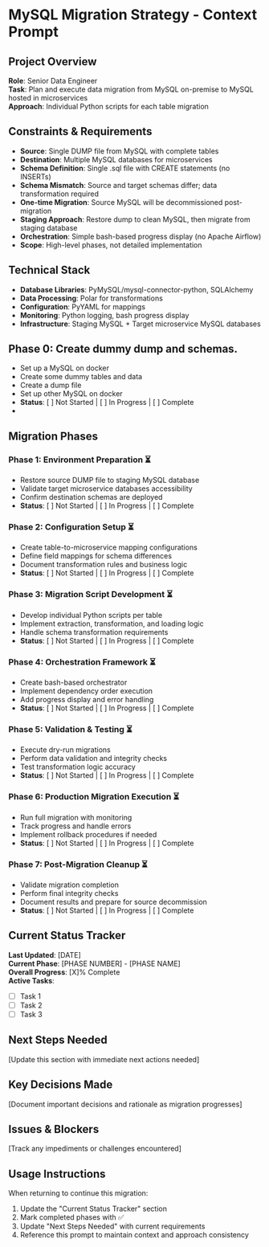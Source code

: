 # MySQL Migration Strategy - Context Prompt

## Project Overview
**Role**: Senior Data Engineer  
**Task**: Plan and execute data migration from MySQL on-premise to MySQL hosted in microservices  
**Approach**: Individual Python scripts for each table migration

## Constraints & Requirements
- **Source**: Single DUMP file from MySQL with complete tables
- **Destination**: Multiple MySQL databases for microservices
- **Schema Definition**: Single .sql file with CREATE statements (no INSERTs)
- **Schema Mismatch**: Source and target schemas differ; data transformation required
- **One-time Migration**: Source MySQL will be decommissioned post-migration
- **Staging Approach**: Restore dump to clean MySQL, then migrate from staging database
- **Orchestration**: Simple bash-based progress display (no Apache Airflow)
- **Scope**: High-level phases, not detailed implementation

## Technical Stack
- **Database Libraries**: PyMySQL/mysql-connector-python, SQLAlchemy
- **Data Processing**: Polar for transformations
- **Configuration**: PyYAML for mappings
- **Monitoring**: Python logging, bash progress display
- **Infrastructure**: Staging MySQL + Target microservice MySQL databases

## Phase 0: Create dummy dump and schemas.
- Set up a MySQL on docker
- Create some dummy tables and data
- Create a dump file
- Set up other MySQL on docker
- **Status**: [ ] Not Started | [ ] In Progress | [ ] Complete
- 
## Migration Phases

### Phase 1: Environment Preparation ⏳
- Restore source DUMP file to staging MySQL database
- Validate target microservice databases accessibility
- Confirm destination schemas are deployed
- **Status**: [ ] Not Started | [ ] In Progress | [ ] Complete

### Phase 2: Configuration Setup ⏳
- Create table-to-microservice mapping configurations
- Define field mappings for schema differences
- Document transformation rules and business logic
- **Status**: [ ] Not Started | [ ] In Progress | [ ] Complete

### Phase 3: Migration Script Development ⏳
- Develop individual Python scripts per table
- Implement extraction, transformation, and loading logic
- Handle schema transformation requirements
- **Status**: [ ] Not Started | [ ] In Progress | [ ] Complete

### Phase 4: Orchestration Framework ⏳
- Create bash-based orchestrator
- Implement dependency order execution
- Add progress display and error handling
- **Status**: [ ] Not Started | [ ] In Progress | [ ] Complete

### Phase 5: Validation & Testing ⏳
- Execute dry-run migrations
- Perform data validation and integrity checks
- Test transformation logic accuracy
- **Status**: [ ] Not Started | [ ] In Progress | [ ] Complete

### Phase 6: Production Migration Execution ⏳
- Run full migration with monitoring
- Track progress and handle errors
- Implement rollback procedures if needed
- **Status**: [ ] Not Started | [ ] In Progress | [ ] Complete

### Phase 7: Post-Migration Cleanup ⏳
- Validate migration completion
- Perform final integrity checks
- Document results and prepare for source decommission
- **Status**: [ ] Not Started | [ ] In Progress | [ ] Complete

## Current Status Tracker
**Last Updated**: [DATE]  
**Current Phase**: [PHASE NUMBER] - [PHASE NAME]  
**Overall Progress**: [X]% Complete  
**Active Tasks**:
- [ ] Task 1
- [ ] Task 2
- [ ] Task 3

## Next Steps Needed
[Update this section with immediate next actions needed]

## Key Decisions Made
[Document important decisions and rationale as migration progresses]

## Issues & Blockers
[Track any impediments or challenges encountered]

## Usage Instructions
When returning to continue this migration:
1. Update the "Current Status Tracker" section
2. Mark completed phases with ✅
3. Update "Next Steps Needed" with current requirements
4. Reference this prompt to maintain context and approach consistency